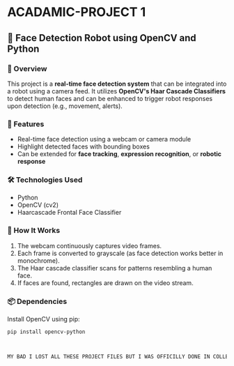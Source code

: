 # ACADAMIC-PROJECT 1

## 🤖 Face Detection Robot using OpenCV and Python

### 📌 Overview
This project is a **real-time face detection system** that can be integrated into a robot using a camera feed. It utilizes **OpenCV's Haar Cascade Classifiers** to detect human faces and can be enhanced to trigger robot responses upon detection (e.g., movement, alerts).

### 🎯 Features
- Real-time face detection using a webcam or camera module
- Highlight detected faces with bounding boxes
- Can be extended for **face tracking**, **expression recognition**, or **robotic response**

### 🛠️ Technologies Used
- Python
- OpenCV (cv2)
- Haarcascade Frontal Face Classifier

### 🚀 How It Works
1. The webcam continuously captures video frames.
2. Each frame is converted to grayscale (as face detection works better in monochrome).
3. The Haar cascade classifier scans for patterns resembling a human face.
4. If faces are found, rectangles are drawn on the video stream.

### 📦 Dependencies
Install OpenCV using pip:
```bash
pip install opencv-python



MY BAD I LOST ALL THESE PROJECT FILES BUT I WAS OFFICILLY DONE IN COLLEGE . 

